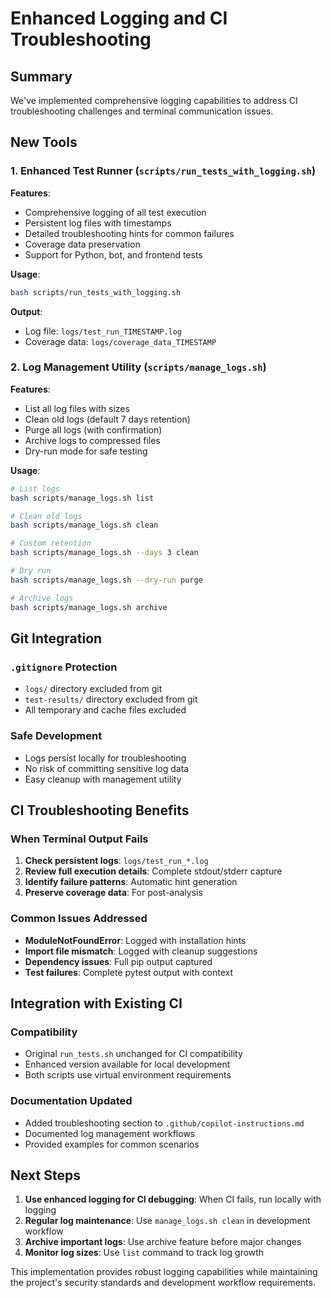 # Enhanced Logging and CI Troubleshooting

## Summary

We've implemented comprehensive logging capabilities to address CI troubleshooting challenges and terminal communication issues.

## New Tools

### 1. Enhanced Test Runner (`scripts/run_tests_with_logging.sh`)

**Features**:

- Comprehensive logging of all test execution
- Persistent log files with timestamps
- Detailed troubleshooting hints for common failures
- Coverage data preservation
- Support for Python, bot, and frontend tests

**Usage**:

```bash
bash scripts/run_tests_with_logging.sh
```

**Output**:

- Log file: `logs/test_run_TIMESTAMP.log`
- Coverage data: `logs/coverage_data_TIMESTAMP`

### 2. Log Management Utility (`scripts/manage_logs.sh`)

**Features**:

- List all log files with sizes
- Clean old logs (default 7 days retention)
- Purge all logs (with confirmation)
- Archive logs to compressed files
- Dry-run mode for safe testing

**Usage**:

```bash
# List logs
bash scripts/manage_logs.sh list

# Clean old logs
bash scripts/manage_logs.sh clean

# Custom retention
bash scripts/manage_logs.sh --days 3 clean

# Dry run
bash scripts/manage_logs.sh --dry-run purge

# Archive logs
bash scripts/manage_logs.sh archive
```

## Git Integration

### `.gitignore` Protection

- `logs/` directory excluded from git
- `test-results/` directory excluded from git
- All temporary and cache files excluded

### Safe Development

- Logs persist locally for troubleshooting
- No risk of committing sensitive log data
- Easy cleanup with management utility

## CI Troubleshooting Benefits

### When Terminal Output Fails

1. **Check persistent logs**: `logs/test_run_*.log`
2. **Review full execution details**: Complete stdout/stderr capture
3. **Identify failure patterns**: Automatic hint generation
4. **Preserve coverage data**: For post-analysis

### Common Issues Addressed

- **ModuleNotFoundError**: Logged with installation hints
- **Import file mismatch**: Logged with cleanup suggestions
- **Dependency issues**: Full pip output captured
- **Test failures**: Complete pytest output with context

## Integration with Existing CI

### Compatibility

- Original `run_tests.sh` unchanged for CI compatibility
- Enhanced version available for local development
- Both scripts use virtual environment requirements

### Documentation Updated

- Added troubleshooting section to `.github/copilot-instructions.md`
- Documented log management workflows
- Provided examples for common scenarios

## Next Steps

1. **Use enhanced logging for CI debugging**: When CI fails, run locally with logging
2. **Regular log maintenance**: Use `manage_logs.sh clean` in development workflow
3. **Archive important logs**: Use archive feature before major changes
4. **Monitor log sizes**: Use `list` command to track log growth

This implementation provides robust logging capabilities while maintaining the project's security standards and development workflow requirements.
